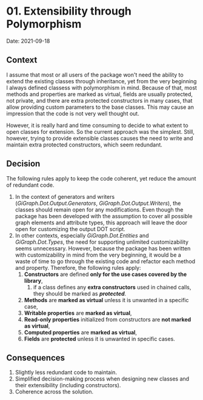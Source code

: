 # 01. Extensibility through Polymorphism

Date: 2021-09-18

## Context

I assume that most or all users of the package won't need the ability to extend the existing classes through inheritance, yet from the very beginning I always defined classess with polymorphism in mind. Because of that, most methods and properties are marked as virtual, fields are usually protected, not private, and there are extra protected constructors in many cases, that allow providing custom parameters to the base classes. This may cause an impression that the code is not very well thought out.

However, it is really hard and time consuming to decide to what extent to open classes for extension. So the current approach was the simplest. Still, however, trying to provide extensible classes causes the need to write and maintain extra protected constructors, which seem redundant.

## Decision

The following rules apply to keep the code coherent, yet reduce the amount of redundant code.

1. In the context of generators and writers (*GiGraph.Dot.Output.Generators*, *GiGraph.Dot.Output.Writers*), the classes should remain open for any modifications. Even though the package has been developed with the assumption to cover all possible graph elements and attribute types, this approach will leave the door open for customizing the output DOT script.
2. In other contexts, especially *GiGraph.Dot.Entities* and *GiGraph.Dot.Types*, the need for supporting unlimited customizability seems unnecessary. However, because the package has been written with customizability in mind from the very beginning, it would be a waste of time to go through the existing code and refactor each method and property. Therefore, the following rules apply:
   1. **Constructors** are defined **only for the use cases covered by the library**,
      1. if a class defines any **extra constructors** used in chained calls, they should be marked as ***protected***.
   2. **Methods** are **marked as virtual** unless it is unwanted in a specific case,
   3. **Writable properties** are **marked as virtual**,
   4. **Read-only properties** initialized from constructors are **not marked as virtual**,
   5. **Computed properties** are **marked as virtual**,
   6. **Fields** are **protected** unless it is unwanted in specific cases.

## Consequences

1. Slightly less redundant code to maintain.
2. Simplified decision-making process when designing new classes and their extensibility (including constructors).
3. Coherence across the solution.

